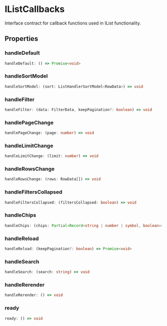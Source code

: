 # IListCallbacks

Interface contract for callback functions used in IList functionality.

## Properties

### handleDefault

```ts
handleDefault: () => Promise<void>
```

### handleSortModel

```ts
handleSortModel: (sort: ListHandlerSortModel<RowData>) => void
```

### handleFilter

```ts
handleFilter: (data: FilterData, keepPagination?: boolean) => void
```

### handlePageChange

```ts
handlePageChange: (page: number) => void
```

### handleLimitChange

```ts
handleLimitChange: (limit: number) => void
```

### handleRowsChange

```ts
handleRowsChange: (rows: RowData[]) => void
```

### handleFiltersCollapsed

```ts
handleFiltersCollapsed: (filtersCollapsed: boolean) => void
```

### handleChips

```ts
handleChips: (chips: Partial<Record<string | number | symbol, boolean>>) => void
```

### handleReload

```ts
handleReload: (keepPagination?: boolean) => Promise<void>
```

### handleSearch

```ts
handleSearch: (search: string) => void
```

### handleRerender

```ts
handleRerender: () => void
```

### ready

```ts
ready: () => void
```
